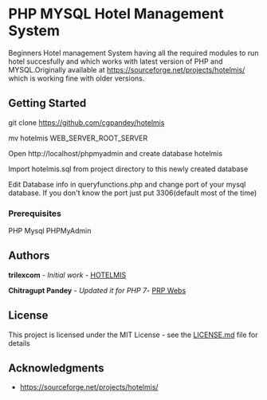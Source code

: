 # PHP MYSQL Hotel Management System

Beginners Hotel management System having all the required modules to run hotel succesfully and which works with latest version of PHP and MYSQL.Originally available at https://sourceforge.net/projects/hotelmis/ which is working fine with older versions.

## Getting Started

git clone https://github.com/cgpandey/hotelmis

mv hotelmis WEB_SERVER_ROOT_SERVER

Open http://localhost/phpmyadmin and create database hotelmis

Import hotelmis.sql from project directory to this newly created database

Edit Database info in queryfunctions.php and change port of your mysql database. If you don't know the port just put 3306(default most of the time)

### Prerequisites

PHP
Mysql
PHPMyAdmin



## Authors

**trilexcom** - *Initial work* - [HOTELMIS](https://sourceforge.net/projects/hotelmis/)

**Chitragupt Pandey** - *Updated it for PHP 7*- [PRP Webs](http://www.prpwebs.com)

## License

This project is licensed under the MIT License - see the [LICENSE.md](LICENSE.md) file for details

## Acknowledgments

* https://sourceforge.net/projects/hotelmis/


